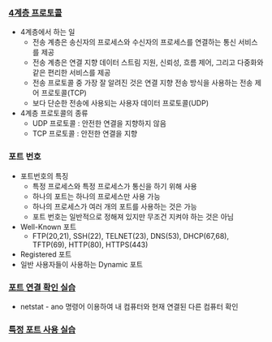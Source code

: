 ### [4계층 프로토콜](https://youtu.be/tG0ldt4sBzY?list=PL0d8NnikouEWcF1jJueLdjRIC4HsUlULi)

- 4계층에서 하는 일
  - 전송 계층은 송신자의 프로세스와 수신자의 프로세스를 연결하는 통신 서비스를 제공
  - 전송 계층은 연결 지향 데이터 스트림 지원, 신뢰성, 흐름 제어, 그리고 다중화와 같은 편리한 서비스를 제공
  - 전송 프로토콜 중 가장 잘 알려진 것은 연결 지향 전송 방식을 사용하는 전송 제어 프로토콜(TCP)
  - 보다 단순한 전송에 사용되는 사용자 데이터 프로토콜(UDP)
- 4계층 프로토콜의 종류
  - UDP 프로토콜 : 안전한 연결을 지향하지 않음
  - TCP 프로토콜 : 안전한 연결을 지향

### 포트 번호

- 포트번호의 특징
  - 특정 프로세스와 특정 프로세스가 통신을 하기 위해 사용
  - 하나의 포트는 하나의 프로세스만 사용 가능
  - 하나의 프로세스가 여러 개의 포트를 사용하는 것은 가능
  - 포트 번호는 일반적으로 정해져 있지만 무조건 지켜야 하는 것은 아님
- Well-Known 포트
  - FTP(20,21), SSH(22), TELNET(23), DNS(53), DHCP(67,68), TFTP(69), HTTP(80), HTTPS(443)
- Registered 포트
- 일반 사용자들이 사용하는 Dynamic 포트

### [포트 연결 확인 실습](https://youtu.be/Jb7tCFp-udM?list=PL0d8NnikouEWcF1jJueLdjRIC4HsUlULi)

- netstat - ano 명령어 이용하여 내 컴퓨터와 현재 연결된 다른 컴퓨터 확인

### [특정 포트 사용 실습](https://youtu.be/Qqmwm3rFihk?list=PL0d8NnikouEWcF1jJueLdjRIC4HsUlULi)


